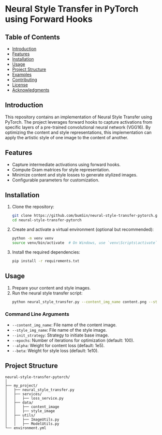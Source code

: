 # Neural Style Transfer in PyTorch using Forward Hooks

## Table of Contents
- [Introduction](#introduction)
- [Features](#features)
- [Installation](#installation)
- [Usage](#usage)
- [Project Structure](#project-structure)
- [Examples](#examples)
- [Contributing](#contributing)
- [License](#license)
- [Acknowledgments](#acknowledgments)

## Introduction
This repository contains an implementation of Neural Style Transfer using PyTorch. The project leverages forward hooks to capture activations from specific layers of a pre-trained convolutional neural network (VGG16). By optimizing the content and style representations, this implementation can apply the artistic style of one image to the content of another.

## Features
- Capture intermediate activations using forward hooks.
- Compute Gram matrices for style representation.
- Minimize content and style losses to generate stylized images.
- Configurable parameters for customization.

## Installation
1. Clone the repository:
    ```bash
    git clone https://github.com/bumSin/neural-style-transfer-pytorch.git
    cd neural-style-transfer-pytorch
    ```

2. Create and activate a virtual environment (optional but recommended):
    ```bash
    python -m venv venv
    source venv/bin/activate  # On Windows, use `venv\Scripts\activate`
    ```

3. Install the required dependencies:
    ```bash
    pip install -r requirements.txt
    ```

## Usage
1. Prepare your content and style images.
2. Run the neural style transfer script:
    ```bash
    python neural_style_transfer.py --content_img_name content.png --style_img_name style.png --epochs 300 --alpha 2e5 --beta 2e10
    ```

### Command Line Arguments
- `--content_img_name`: File name of the content image.
- `--style_img_name`: File name of the style image.
- `--init_strategy`: Strategy to initiate base image.
- `--epochs`: Number of iterations for optimization (default: 100).
- `--alpha`: Weight for content loss (default: 1e5).
- `--beta`: Weight for style loss (default: 1e10).

## Project Structure
```plaintext
neural-style-transfer-pytorch/
│
├── my_project/
│   ├── neural_style_transfer.py
│   ├── services/
│   │   ├── loss_service.py
│   ├── data/
│   │   ├── content_image
│   │   ├── style_image
│   ├── utils/
│   │   ├── ImageUtils.py
│   │   ├── ModelUtils.py
└── environment.yml
